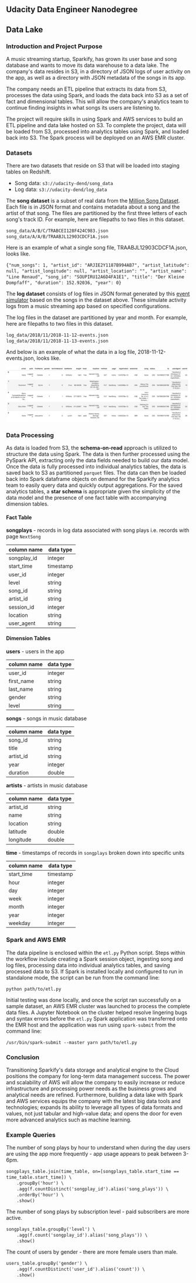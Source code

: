 ## Udacity Data Engineer Nanodegree
## Data Lake
### Introduction and Project Purpose
A music streaming startup, Sparkify, has grown its user base and song database and wants to move its data warehouse to a data lake. The company's data resides in S3, in a directory of JSON logs of user activity on the app, as well as a directory with JSON metadata of the songs in its app.

The company needs an ETL pipeline that extracts its data from S3, processes the data using Spark, and loads the data back into S3 as a set of fact and dimensional tables. This will allow the company's analytics team to continue finding insights in what songs its users are listening to.

The project will require skills in using Spark and AWS services to build an ETL pipeline and data lake hosted on S3. To complete the project, data will be loaded from S3, processed into analytics tables using Spark, and loaded back into S3. The Spark process will be deployed on an AWS EMR cluster.

### Datasets
There are two datasets that reside on S3 that will be loaded into staging tables on Redshift.

- Song data: `s3://udacity-dend/song_data`
- Log data: `s3://udacity-dend/log_data`  

The **song dataset** is a subset of real data from the [Million Song Dataset](http://millionsongdataset.com/). Each file is in JSON format and contains metadata about a song and the artist of that song. The files are partitioned by the first three letters of each song's track ID. For example, here are filepaths to two files in this dataset.

    song_data/A/B/C/TRABCEI128F424C983.json
    song_data/A/A/B/TRAABJL12903CDCF1A.json

Here is an example of what a single song file, TRAABJL12903CDCF1A.json, looks like.

    {"num_songs": 1, "artist_id": "ARJIE2Y1187B994AB7", "artist_latitude": null, "artist_longitude": null, "artist_location": "", "artist_name": "Line Renaud", "song_id": "SOUPIRU12A6D4FA1E1", "title": "Der Kleine Dompfaff", "duration": 152.92036, "year": 0}

The **log dataset** consists of log files in JSON format generated by this [event simulator](https://github.com/Interana/eventsim) based on the songs in the dataset above. These simulate activity logs from a music streaming app based on specified configurations.

The log files in the dataset are partitioned by year and month. For example, here are filepaths to two files in this dataset.

    log_data/2018/11/2018-11-12-events.json
    log_data/2018/11/2018-11-13-events.json

And below is an example of what the data in a log file, 2018-11-12-events.json, looks like.

![log-data](img/log-data.png)

### Data Processing
As data is loaded from S3, the **schema-on-read** approach is utilized to structure the data using Spark. The data is then further processed using the PySpark API, extracting only the data fields needed to build our data model. Once the data is fully processed into individual analytics tables, the data is saved back to S3 as partitioned `parquet` files. The data can then be loaded back into Spark dataframe objects on demand for the Sparkify analytics team to easily query data and quickly output aggregations. For the saved analytics tables, a **star schema** is appropriate given the simplicity of the data model and the presence of one fact table with accompanying dimension tables.

#### Fact Table
**songplays** - records in log data associated with song plays i.e. records with page `NextSong`

| column name | data type |
| ----------- | --------- |
| songplay_id | integer   |
| start_time  | timestamp |
| user_id     | integer   |
| level       | string    |
| song_id     | string    |
| artist_id   | string    |
| session_id  | integer   |
| location    | string    |
| user_agent  | string    |


#### Dimension Tables  
**users** - users in the app

| column name | data type |
| ----------- | --------- |
| user_id     | integer   |
| first_name  | string    |
| last_name   | string    |
| gender      | string    |
| level       | string    |


**songs** - songs in music database  

| column name | data type |
| ----------- | --------- |
| song_id     | string    |
| title       | string    |
| artist_id   | string    |
| year        | integer   |
| duration    | double    |


**artists** - artists in music database   

| column name | data type |
| ----------- | --------- |
| artist_id   | string    |
| name        | string    |
| location    | string    |
| latitude    | double    |
| longitude   | double    |


**time** - timestamps of records in `songplays` broken down into specific units

| column name | data type |
| ----------- | --------- |
| start_time  | timestamp |
| hour        | integer   |
| day         | integer   |
| week        | integer   |
| month       | integer   |
| year        | integer   |
| weekday     | integer   |

### Spark and AWS EMR
The data pipeline is enclosed within the `etl.py` Python script. Steps within the workflow include creating a Spark session object, ingesting song and log files, processing data into individual analytics tables, and saving processed data to S3. If Spark is installed locally and configured to run in standalone mode, the script can be run from the command line:

    python path/to/etl.py

 Initial testing was done locally, and once the script ran successfully on a sample dataset, an AWS EMR cluster was launched to process the complete data files. A Jupyter Notebook on the cluster helped resolve lingering bugs and syntax errors before the `etl.py` Spark application was transferred onto the EMR host and the application was run using `spark-submit` from the command line:

    /usr/bin/spark-submit --master yarn path/to/etl.py


### Conclusion
Transitioning Sparkify's data storage and analytical engine to the Cloud positions the company for long-term data management success. The power and scalability of AWS will allow the company to easily increase or reduce infrastructure and processing power needs as the business grows and analytical needs are refined. Furthermore, building a data lake with Spark and AWS services equips the company with the latest big data tools and technologies; expands its ability to leverage all types of data formats and values, not just tabular and high-value data; and opens the door for even more advanced analytics such as machine learning.

### Example Queries
The number of song plays by hour to understand when during the day users are using the app more frequently - app usage appears to peak between 3-6pm.

    songplays_table.join(time_table, on=[songplays_table.start_time == time_table.start_time]) \
        .groupBy('hour') \
        .agg(f.countDistinct('songplay_id').alias('song_plays')) \
        .orderBy('hour') \
        .show()

The number of song plays by subscription level - paid subscribers are more active.

    songplays_table.groupBy('level') \
        .agg(f.count('songplay_id').alias('song_plays')) \
        .show()

The count of users by gender - there are more female users than male.

    users_table.groupBy('gender') \
        .agg(f.countDistinct('user_id').alias('count')) \
        .show()
